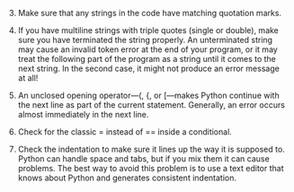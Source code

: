 3. Make sure that any strings in the code have matching quotation marks.

4. If you have multiline strings with triple quotes (single or double), make sure you have terminated the string properly. An unterminated string may cause an invalid token error at the end of your program, or it may treat the following part of the program as a string until it comes to the next string. In the second case, it might not produce an error message at all!

5. An unclosed opening operator—(, {, or [—makes Python continue with the next line as part of the current statement. Generally, an error occurs almost immediately in the next line.

6. Check for the classic = instead of == inside a conditional.

7. Check the indentation to make sure it lines up the way it is supposed to. Python can handle space and tabs, but if you mix them it can cause problems. The best way to avoid this problem is to use a text editor that knows about Python and generates consistent indentation.